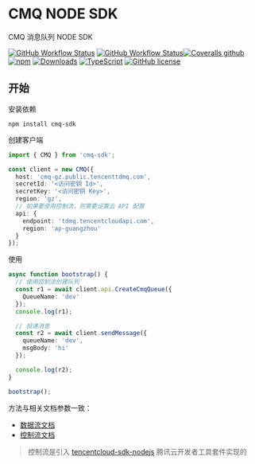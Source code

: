 # CMQ NODE SDK

CMQ 消息队列 NODE SDK

[![GitHub Workflow Status](https://img.shields.io/github/actions/workflow/status/kainonly/cmq-node-sdk/release.yml?label=release)]()
[![GitHub Workflow Status](https://img.shields.io/github/actions/workflow/status/kainonly/cmq-node-sdk/testing.yml?label=test)]()[![Coveralls github](https://img.shields.io/coveralls/github/kainonly/cmq-node-sdk.svg?style=flat-square)](https://coveralls.io/github/kainonly/cmq-node-sdk)
[![npm](https://img.shields.io/npm/v/cmq-sdk.svg?style=flat-square)](https://www.npmjs.com/package/cmq-sdk)
[![Downloads](https://img.shields.io/npm/dm/cmq-sdk.svg?style=flat-square)](https://www.npmjs.com/package/cmq-sdk)
[![TypeScript](https://img.shields.io/badge/%3C%2F%3E-TypeScript-blue.svg?style=flat-square)](https://www.typescriptlang.org/)
[![GitHub license](https://img.shields.io/badge/license-MIT-blue.svg?style=flat-square)](https://raw.githubusercontent.com/kainonly/cmq-nodejs-sdk/master/LICENSE)

## 开始

安装依赖

```shell
npm install cmq-sdk
```

创建客户端

```typescript
import { CMQ } from 'cmq-sdk';

const client = new CMQ({
  host: 'cmq-gz.public.tencenttdmq.com',
  secretId: '<访问密钥 Id>',
  secretKey: '<访问密钥 Key>',
  region: 'gz',
  // 如果要使用控制流，则需要设置云 API 配置
  api: {
    endpoint: 'tdmq.tencentcloudapi.com',
    region: 'ap-guangzhou'
  }
});
```

使用

```typescript
async function bootstrap() {
  // 使用控制流创建队列
  const r1 = await client.api.CreateCmqQueue({
    QueueName: 'dev'
  });
  console.log(r1);

  // 投递消息
  const r2 = await client.sendMessage({
    queueName: 'dev',
    msgBody: 'hi'
  });

  console.log(r2);
}

bootstrap();
```

方法与相关文档参数一致：

- [数据流文档](https://cloud.tencent.com/document/product/1496/61039)
- [控制流文档](https://cloud.tencent.com/document/product/1496/65108)

> 控制流是引入 [tencentcloud-sdk-nodejs](https://github.com/tencentcloud/tencentcloud-sdk-nodejs) 腾讯云开发者工具套件实现的
